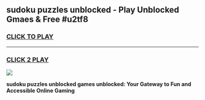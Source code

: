 
## sudoku puzzles unblocked - Play Unblocked Gmaes & Free #u2tf8
<h3>
<a href="https://news.freeplayer.one?title=sudoku_puzzles_unblocked&ref=24F">CLICK TO PLAY</a></h3>
<hr>

<h3>
<a href="https://news.freeplayer.one?title=sudoku_puzzles_unblocked&ref=24F">CLICK 2 PLAY</a>
  
</h3>

<a href="https://news.freeplayer.one?title=sudoku_puzzles_unblocked&ref=24F/"><img src="https://clearcache.store/games.png"></a>


**sudoku puzzles unblocked games unblocked: Your Gateway to Fun and Accessible Online Gaming**
